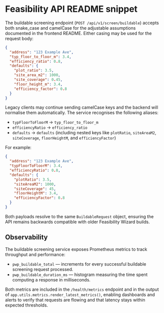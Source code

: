 # Feasibility API README snippet

The buildable screening endpoint (`POST /api/v1/screen/buildable`) accepts both
snake_case and camelCase for the adjustable assumptions documented in the
frontend README. Either casing may be used for the request body:

```json
{
  "address": "123 Example Ave",
  "typ_floor_to_floor_m": 3.4,
  "efficiency_ratio": 0.8,
  "defaults": {
    "plot_ratio": 3.5,
    "site_area_m2": 1000,
    "site_coverage": 0.45,
    "floor_height_m": 3.4,
    "efficiency_factor": 0.8
  }
}
```

Legacy clients may continue sending camelCase keys and the backend will
normalise them automatically. The service recognises the following aliases:

* `typFloorToFloorM` → `typ_floor_to_floor_m`
* `efficiencyRatio` → `efficiency_ratio`
* `defaults` → `defaults` (including nested keys like `plotRatio`,
  `siteAreaM2`, `siteCoverage`, `floorHeightM`, and `efficiencyFactor`)

For example:

```json
{
  "address": "123 Example Ave",
  "typFloorToFloorM": 3.4,
  "efficiencyRatio": 0.8,
  "defaults": {
    "plotRatio": 3.5,
    "siteAreaM2": 1000,
    "siteCoverage": 45,
    "floorHeightM": 3.4,
    "efficiencyFactor": 0.8
  }
}
```

Both payloads resolve to the same `BuildableRequest` object, ensuring the API
remains backwards compatible with older Feasibility Wizard builds.

## Observability

The buildable screening service exposes Prometheus metrics to track throughput
and performance:

* `pwp_buildable_total` &mdash; increments for every successful buildable
  screening request processed.
* `pwp_buildable_duration_ms` &mdash; histogram measuring the time spent computing
  a response in milliseconds.

Both metrics are included in the `/health/metrics` endpoint and in the output of
`app.utils.metrics.render_latest_metrics()`, enabling dashboards and alerts to
verify that requests are flowing and that latency stays within expected
thresholds.
